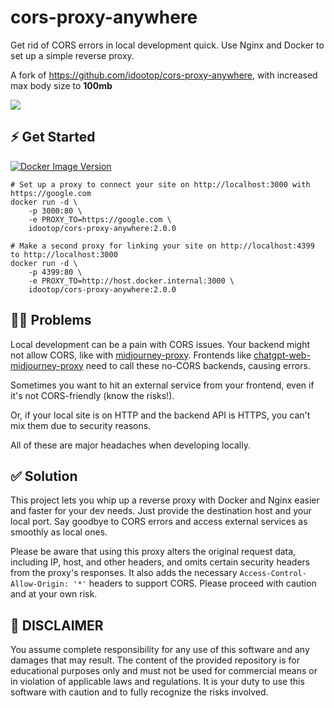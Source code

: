 # cors-proxy-anywhere

Get rid of CORS errors in local development quick. Use Nginx and Docker to set up a simple reverse proxy.

A fork of https://github.com/idootop/cors-proxy-anywhere, with increased max body size to **100mb**

![](demo.webp)

## ⚡️ Get Started

[![Docker Image Version](https://img.shields.io/docker/v/idootop/cors-proxy-anywhere?color=%23086DCD&label=docker%20image)](https://hub.docker.com/r/idootop/cors-proxy-anywhere)

```shell
# Set up a proxy to connect your site on http://localhost:3000 with https://google.com
docker run -d \
    -p 3000:80 \
    -e PROXY_TO=https://google.com \
    idootop/cors-proxy-anywhere:2.0.0

# Make a second proxy for linking your site on http://localhost:4399 to http://localhost:3000
docker run -d \
    -p 4399:80 \
    -e PROXY_TO=http://host.docker.internal:3000 \
    idootop/cors-proxy-anywhere:2.0.0
```

## 👨‍💻 Problems

Local development can be a pain with CORS issues. Your backend might not allow CORS, like with [midjourney-proxy](https://github.com/novicezk/midjourney-proxy). Frontends like [chatgpt-web-midjourney-proxy](https://github.com/Dooy/chatgpt-web-midjourney-proxy) need to call these no-CORS backends, causing errors.

Sometimes you want to hit an external service from your frontend, even if it's not CORS-friendly (know the risks!).

Or, if your local site is on HTTP and the backend API is HTTPS, you can't mix them due to security reasons.

All of these are major headaches when developing locally.

## ✅ Solution

This project lets you whip up a reverse proxy with Docker and Nginx easier and faster for your dev needs. Just provide the destination host and your local port. Say goodbye to CORS errors and access external services as smoothly as local ones.

Please be aware that using this proxy alters the original request data, including IP, host, and other headers, and omits certain security headers from the proxy's responses. It also adds the necessary `Access-Control-Allow-Origin: '*'` headers to support CORS. Please proceed with caution and at your own risk.

## 🚨 DISCLAIMER

You assume complete responsibility for any use of this software and any damages that may result. The content of the provided repository is for educational purposes only and must not be used for commercial means or in violation of applicable laws and regulations. It is your duty to use this software with caution and to fully recognize the risks involved.
